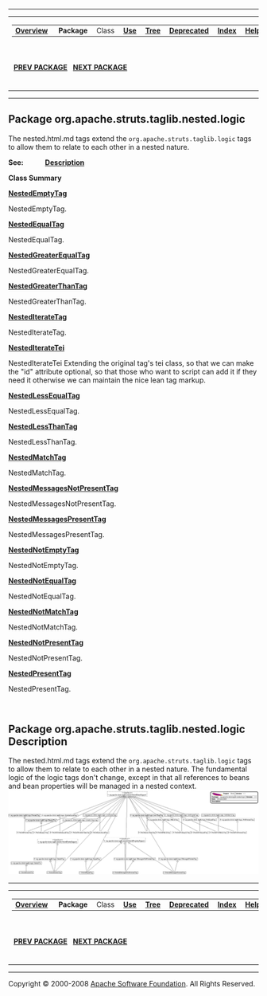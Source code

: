 ------------------------------------------------------------------------

<span id="navbar_top"></span> [](#skip-navbar_top "Skip navigation links")

<table>
<colgroup>
<col width="50%" />
<col width="50%" />
</colgroup>
<tbody>
<tr class="odd">
<td align="left"><span id="navbar_top_firstrow"></span>
<table>
<tbody>
<tr class="odd">
<td align="left"><a href="../../../../../../overview-summary.html.md"><strong>Overview</strong></a> </td>
<td align="left"> <strong>Package</strong> </td>
<td align="left">Class </td>
<td align="left"><a href="package-use.html.md"><strong>Use</strong></a> </td>
<td align="left"><a href="package-tree.html.md"><strong>Tree</strong></a> </td>
<td align="left"><a href="../../../../../../deprecated-list.html.md"><strong>Deprecated</strong></a> </td>
<td align="left"><a href="../../../../../../index-all.html.md"><strong>Index</strong></a> </td>
<td align="left"><a href="../../../../../../help-doc.html.md"><strong>Help</strong></a> </td>
</tr>
</tbody>
</table></td>
<td align="left"></td>
</tr>
<tr class="even">
<td align="left"> <a href="../../../../../../org/apache/struts/taglib/nested.html.md/package-summary.html"><strong>PREV PACKAGE</strong></a>   <a href="../../../../../../org/apache/struts/tiles/package-summary.html"><strong>NEXT PACKAGE</strong></a></td>
<td align="left"><a href="../../../../../../index.html.md?org/apache/struts/taglib/nested/logic/package-summary.html"><strong>FRAMES</strong></a>    <a href="package-summary.html"><strong>NO FRAMES</strong></a>    
<a href="../../../../../../allclasses-noframe.html.md"><strong>All Classes</strong></a></td>
</tr>
</tbody>
</table>

<span id="skip-navbar_top"></span>

------------------------------------------------------------------------

Package org.apache.struts.taglib.nested.logic
---------------------------------------------

The nested.html.md tags extend the `org.apache.struts.taglib.logic` tags to allow them to relate to each other in a nested nature.

**See:**
           [**Description**](#package_description)

**Class Summary**

**[NestedEmptyTag](../../../../../../org/apache/struts/taglib/nested/logic/NestedEmptyTag.html.md "class in org.apache.struts.taglib.nested.logic")**

NestedEmptyTag.

**[NestedEqualTag](../../../../../../org/apache/struts/taglib/nested/logic/NestedEqualTag.html.md "class in org.apache.struts.taglib.nested.logic")**

NestedEqualTag.

**[NestedGreaterEqualTag](../../../../../../org/apache/struts/taglib/nested/logic/NestedGreaterEqualTag.html.md "class in org.apache.struts.taglib.nested.logic")**

NestedGreaterEqualTag.

**[NestedGreaterThanTag](../../../../../../org/apache/struts/taglib/nested/logic/NestedGreaterThanTag.html.md "class in org.apache.struts.taglib.nested.logic")**

NestedGreaterThanTag.

**[NestedIterateTag](../../../../../../org/apache/struts/taglib/nested/logic/NestedIterateTag.html.md "class in org.apache.struts.taglib.nested.logic")**

NestedIterateTag.

**[NestedIterateTei](../../../../../../org/apache/struts/taglib/nested/logic/NestedIterateTei.html.md "class in org.apache.struts.taglib.nested.logic")**

NestedIterateTei Extending the original tag's tei class, so that we can make the "id" attribute optional, so that those who want to script can add it if they need it otherwise we can maintain the nice lean tag markup.

**[NestedLessEqualTag](../../../../../../org/apache/struts/taglib/nested/logic/NestedLessEqualTag.html.md "class in org.apache.struts.taglib.nested.logic")**

NestedLessEqualTag.

**[NestedLessThanTag](../../../../../../org/apache/struts/taglib/nested/logic/NestedLessThanTag.html.md "class in org.apache.struts.taglib.nested.logic")**

NestedLessThanTag.

**[NestedMatchTag](../../../../../../org/apache/struts/taglib/nested/logic/NestedMatchTag.html.md "class in org.apache.struts.taglib.nested.logic")**

NestedMatchTag.

**[NestedMessagesNotPresentTag](../../../../../../org/apache/struts/taglib/nested/logic/NestedMessagesNotPresentTag.html.md "class in org.apache.struts.taglib.nested.logic")**

NestedMessagesNotPresentTag.

**[NestedMessagesPresentTag](../../../../../../org/apache/struts/taglib/nested/logic/NestedMessagesPresentTag.html.md "class in org.apache.struts.taglib.nested.logic")**

NestedMessagesPresentTag.

**[NestedNotEmptyTag](../../../../../../org/apache/struts/taglib/nested/logic/NestedNotEmptyTag.html.md "class in org.apache.struts.taglib.nested.logic")**

NestedNotEmptyTag.

**[NestedNotEqualTag](../../../../../../org/apache/struts/taglib/nested/logic/NestedNotEqualTag.html.md "class in org.apache.struts.taglib.nested.logic")**

NestedNotEqualTag.

**[NestedNotMatchTag](../../../../../../org/apache/struts/taglib/nested/logic/NestedNotMatchTag.html.md "class in org.apache.struts.taglib.nested.logic")**

NestedNotMatchTag.

**[NestedNotPresentTag](../../../../../../org/apache/struts/taglib/nested/logic/NestedNotPresentTag.html.md "class in org.apache.struts.taglib.nested.logic")**

NestedNotPresentTag.

**[NestedPresentTag](../../../../../../org/apache/struts/taglib/nested/logic/NestedPresentTag.html.md "class in org.apache.struts.taglib.nested.logic")**

NestedPresentTag.

 

<span id="package_description"></span>

Package org.apache.struts.taglib.nested.logic Description
---------------------------------------------------------

The nested.html.md tags extend the `org.apache.struts.taglib.logic` tags to allow them to relate to each other in a nested nature. The fundamental logic of the logic tags don't change, except in that all references to beans and bean properties will be managed in a nested context.
 ![Nested logic taglib](doc-files/nested-logic.gif)

------------------------------------------------------------------------

<span id="navbar_bottom"></span> [](#skip-navbar_bottom "Skip navigation links")

<table>
<colgroup>
<col width="50%" />
<col width="50%" />
</colgroup>
<tbody>
<tr class="odd">
<td align="left"><span id="navbar_bottom_firstrow"></span>
<table>
<tbody>
<tr class="odd">
<td align="left"><a href="../../../../../../overview-summary.html.md"><strong>Overview</strong></a> </td>
<td align="left"> <strong>Package</strong> </td>
<td align="left">Class </td>
<td align="left"><a href="package-use.html.md"><strong>Use</strong></a> </td>
<td align="left"><a href="package-tree.html.md"><strong>Tree</strong></a> </td>
<td align="left"><a href="../../../../../../deprecated-list.html.md"><strong>Deprecated</strong></a> </td>
<td align="left"><a href="../../../../../../index-all.html.md"><strong>Index</strong></a> </td>
<td align="left"><a href="../../../../../../help-doc.html.md"><strong>Help</strong></a> </td>
</tr>
</tbody>
</table></td>
<td align="left"></td>
</tr>
<tr class="even">
<td align="left"> <a href="../../../../../../org/apache/struts/taglib/nested.html.md/package-summary.html"><strong>PREV PACKAGE</strong></a>   <a href="../../../../../../org/apache/struts/tiles/package-summary.html"><strong>NEXT PACKAGE</strong></a></td>
<td align="left"><a href="../../../../../../index.html.md?org/apache/struts/taglib/nested/logic/package-summary.html"><strong>FRAMES</strong></a>    <a href="package-summary.html"><strong>NO FRAMES</strong></a>    
<a href="../../../../../../allclasses-noframe.html.md"><strong>All Classes</strong></a></td>
</tr>
</tbody>
</table>

<span id="skip-navbar_bottom"></span>

------------------------------------------------------------------------

Copyright © 2000-2008 [Apache Software Foundation](http://www.apache.org/). All Rights Reserved.
